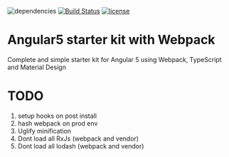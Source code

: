 ![dependencies](https://david-dm.org/nureynisow/ng4-kiss-starter.svg)
[![Build Status](https://circleci.com/gh/nureynisow/ng4-kiss-starter.svg?style=shield)](https://circleci.com/gh/nureynisow/ng4-kiss-starter)
[![license](https://img.shields.io/github/license/nureynisow/ng4-kiss-starter.svg)](https://github.com/nureynisow/ng4-kiss-starter/blob/master/LICENSE)
# Angular5 starter kit with Webpack
Complete and simple starter kit for Angular 5 using Webpack, TypeScript and Material Design
# TODO 
1. setup hooks on post install
2. hash webpack on prod env
3. Uglify minification
4. Dont load all RxJs (webpack and vendor)
5. Dont load all lodash (webpack and vendor)